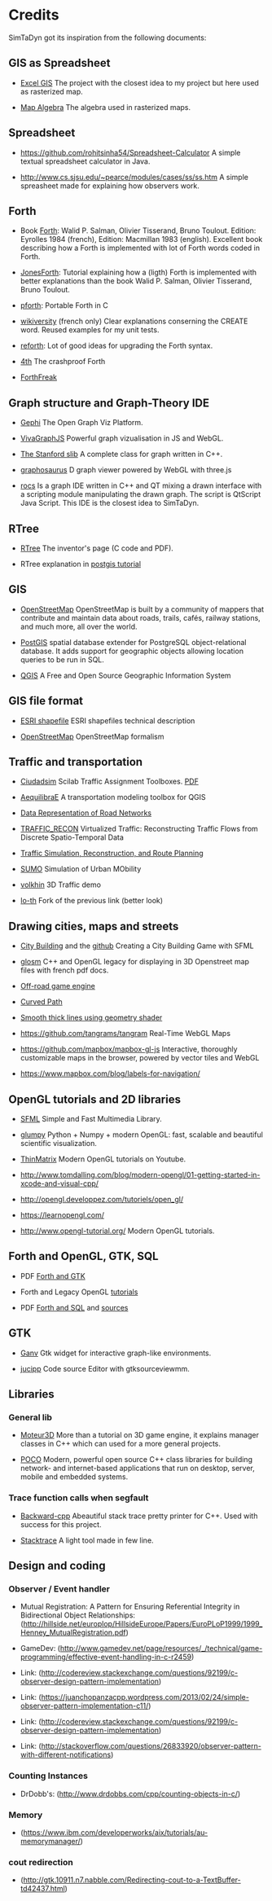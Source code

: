 # Credits

SimTaDyn got its inspiration from the following documents:

## GIS as Spreadsheet

* [Excel GIS](http://scholarworks.umb.edu/cgi/viewcontent.cgi?article=1004&context=management_wp)
The project with the closest idea to my project but here used as rasterized map.

* [Map Algebra](https://www.nrem.iastate.edu/files/w11-MapAlgebra_presentation5.pdf)
The algebra used in rasterized maps.

## Spreadsheet

* https://github.com/rohitsinha54/Spreadsheet-Calculator
A simple textual spreadsheet calculator in Java.

* http://www.cs.sjsu.edu/~pearce/modules/cases/ss/ss.htm
A simple spreasheet made for explaining how observers work.


## Forth

* Book [Forth](https://www.amazon.fr/Forth-Walid-P-Salman/dp/B0007CEVYM):
Walid P. Salman, Olivier Tisserand, Bruno Toulout.
Edition: Eyrolles 1984 (french),
Edition: Macmillan 1983 (english).
Excellent book describing how a Forth is implemented with lot of Forth words coded in Forth.


* [JonesForth](http://git.annexia.org/?p=jonesforth.git;a=blob;f=jonesforth.S;h=45e6e854a5d2a4c3f26af264dfce56379d401425;hb=HEAD):
Tutorial explaining how a (ligth) Forth is implemented with better explanations than the book Walid P. Salman, Olivier Tisserand, Bruno Toulout.

* [pforth](https://github.com/philburk/pforth):
Portable Forth in C

* [wikiversity](https://fr.wikiversity.org/wiki/Forth/Conserver_des_donn%C3%A9es)
(french only) Clear explanations conserning the CREATE word. Reused examples for my unit tests.

* [reforth](https://github.com/seanpringle/reforth):
Lot of good ideas for upgrading the Forth syntax.

* [4th](https://thebeez.home.xs4all.nl/4tH/)
The crashproof Forth

* [ForthFreak](https://github.com/ForthHub/ForthFreak/wiki/Forthfreak-wiki)

## Graph structure and Graph-Theory IDE

* [Gephi](https://gephi.org/)
The Open Graph Viz Platform.

* [VivaGraphJS](https://github.com/anvaka/VivaGraphJS)
Powerful graph vizualisation in JS and WebGL.

* [The Stanford slib](http://stanford.edu/~stepp/cppdoc/BasicGraph-class.html)
A complete class for graph written in C++.

* [graphosaurus](https://github.com/frewsxcv/graphosaurus)
D graph viewer powered by WebGL with three.js

* [rocs](https://github.com/KDE/rocs)
Is a graph IDE written in C++ and QT mixing a drawn interface with a scripting module manipulating the drawn graph. The script is QtScript Java Script. This IDE is the closest idea to SimTaDyn.

## RTree

* [RTree](http://web.archive.org/web/20030625161805/http:/www.es.ucsc.edu/~tonig/)
The inventor's page (C code and PDF).

* RTree explanation in [postgis tutorial](http://www.postgis.fr/chrome/site/docs/workshop-foss4g/doc/introduction.html)

## GIS

* [OpenStreetMap](https://github.com/openstreetmap/iD/blob/master/ARCHITECTURE.md)
OpenStreetMap is built by a community of mappers that contribute and maintain data about roads, trails, cafés, railway stations, and much more, all over the world.

* [PostGIS](http://www.postgis.fr/chrome/site/docs/workshop-foss4g/doc/introduction.html)
spatial database extender for PostgreSQL object-relational database. It adds support for geographic objects allowing location queries to be run in SQL.

* [QGIS](http://www.qgis.org/en/site/)
A Free and Open Source Geographic Information System

## GIS file format

* [ESRI shapefile](https://www.esri.com/library/whitepapers/pdfs/shapefile.pdf)
ESRI shapefiles technical description

* [OpenStreetMap](http://wiki.openstreetmap.org/wiki/Elements)
OpenStreetMap formalism

## Traffic and transportation

* [Ciudadsim](https://www.rocq.inria.fr/metalau/ciudadsim/)
Scilab Traffic Assignment Toolboxes. [PDF](https://www.rocq.inria.fr/metalau/ciudadsim/ftp/CS5/manual/manual.pdf)

* [AequilibraE](http://www.aequilibrae.com)
A transportation modeling toolbox for QGIS

* [Data Representation of Road Networks](http://vterrain.org/Culture/Roads/)

* [TRAFFIC_RECON](http://gamma.cs.unc.edu/TRAFFIC_RECON)
Virtualized Traffic: Reconstructing Traffic Flows from Discrete Spatio-Temporal Data

* [Traffic Simulation, Reconstruction, and Route Planning](https://www.youtube.com/playlist?list=PL20C69E9F07FF4E20&app=desktop)

* [SUMO](http://www.dlr.de/ts/en/desktopdefault.aspx/tabid-9883/16931_read-41000/)
Simulation of Urban MObility

* [volkhin](https://github.com/volkhin/RoadTrafficSimulator)
3D Traffic demo

* [lo-th](https://github.com/lo-th/root/tree/gh-pages/traffic)
Fork of the previous link (better look)

## Drawing cities, maps and streets

* [City Building](https://www.binpress.com/tutorial/creating-a-city-building-game-with-sfml/137) and the [github](https://github.com/dbMansfield/citybuilder)
Creating a City Building Game with SFML

* [glosm](https://github.com/Dimitri1/glosm)
C++ and OpenGL legacy for displaying in 3D Openstreet map files with french pdf docs.

* [Off-road game engine](http://www.milantimko.info/index.php?page=articles&category=tutorials&article=01)

* [Curved Path](http://www.redblobgames.com/articles/curved-paths/)

* [Smooth thick lines using geometry shader](https://forum.libcinder.org/topic/smooth-thick-lines-using-geometry-shader)

* https://github.com/tangrams/tangram
Real-Time WebGL Maps

* https://github.com/mapbox/mapbox-gl-js
Interactive, thoroughly customizable maps in the browser, powered by vector tiles and WebGL

* https://www.mapbox.com/blog/labels-for-navigation/

## OpenGL tutorials and 2D libraries

* [SFML](http://www.sfml-dev.org/index-fr.php)
Simple and Fast Multimedia Library.

* [glumpy](https://github.com/glumpy/glumpy)
Python + Numpy + modern OpenGL: fast, scalable and beautiful scientific visualization.

* [ThinMatrix](https://www.youtube.com/user/ThinMatrix)
Modern OpenGL tutorials on Youtube.

* http://www.tomdalling.com/blog/modern-opengl/01-getting-started-in-xcode-and-visual-cpp/
* http://opengl.developpez.com/tutoriels/open_gl/
* https://learnopengl.com/
* http://www.opengl-tutorial.org/
Modern OpenGL tutorials.

## Forth and OpenGL, GTK, SQL

* PDF [Forth and GTK](http://www.complang.tuwien.ac.at/anton/euroforth/ef10/papers/mahlow.pdf)

* Forth and Legacy OpenGL [tutorials](https://groups.google.com/forum/#!topic/comp.lang.forth/NzgOg9ljXQQ)

* PDF [Forth and SQL](http://www.complang.tuwien.ac.at/anton/euroforth/ef13/papers/nelson.pdf) and [sources](https://groups.google.com/forum/#!topic/comp.lang.forth/EsC4u6cNX-I)

## GTK

* [Ganv](http://drobilla.net/software/ganv)
Gtk widget for interactive graph-like environments.

* [jucipp](https://github.com/cppit/jucipp)
Code source Editor with gtksourceviewmm.

## Libraries

### General lib

* [Moteur3D](http://loulou.developpez.com/tutoriels/moteur3d/)
More than a tutorial on 3D game engine, it explains manager classes in C++ which can used for a more general projects.

* [POCO](https://pocoproject.org/)
Modern, powerful open source C++ class libraries for building network- and internet-based applications that run on desktop, server, mobile and embedded systems.

### Trace function calls when segfault

* [Backward-cpp](https://github.com/bombela/backward-cpp)
Abeautiful stack trace pretty printer for C++. Used with success for this project.

* [Stacktrace](https://panthema.net/2008/0901-stacktrace-demangled/)
A light tool made in few line.

## Design and coding

### Observer / Event handler

* Mutual Registration: A Pattern for Ensuring Referential Integrity in Bidirectional Object Relationships:
(http://hillside.net/europlop/HillsideEurope/Papers/EuroPLoP1999/1999_Henney_MutualRegistration.pdf)

* GameDev:
(http://www.gamedev.net/page/resources/_/technical/game-programming/effective-event-handling-in-c-r2459)

* Link:
(http://codereview.stackexchange.com/questions/92199/c-observer-design-pattern-implementation)

* Link:
(https://juanchopanzacpp.wordpress.com/2013/02/24/simple-observer-pattern-implementation-c11/)

* Link:
(http://codereview.stackexchange.com/questions/92199/c-observer-design-pattern-implementation)

* Link:
(http://stackoverflow.com/questions/26833920/observer-pattern-with-different-notifications)

### Counting Instances

* DrDobb's:
(http://www.drdobbs.com/cpp/counting-objects-in-c/)

### Memory

* (https://www.ibm.com/developerworks/aix/tutorials/au-memorymanager/)

### cout redirection

* (http://gtk.10911.n7.nabble.com/Redirecting-cout-to-a-TextBuffer-td42437.html)
